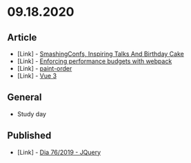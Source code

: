 # 09.18.2020

## Article

- \[Link\] - [SmashingConfs, Inspiring Talks And Birthday Cake](https://www.smashingmagazine.com/2020/09/monthly-roundup-09-2020/)
- \[Link\] - [Enforcing performance budgets with webpack](https://css-tricks.com/enforcing-performance-budgets-with-webpack/)
- \[Link\] - [paint-order](https://css-tricks.com/almanac/properties/p/paint-order/)
- \[Link\] - [Vue 3](https://css-tricks.com/vue-3/)

## General

- Study day

## Published

- \[Link\] - [Dia 76/2019 - JQuery](https://nerdcalistenico.com.br/hemersonvianna/artigos/daysofcode/2019/dia-76-jquery/)
